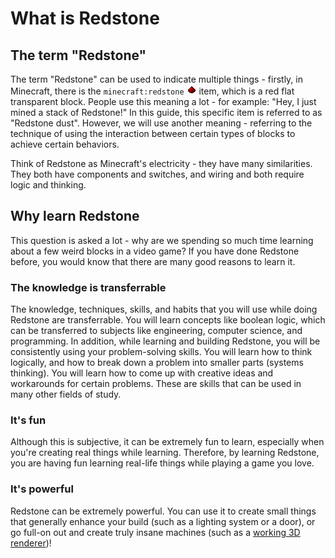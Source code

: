 # What is Redstone

## The term "Redstone"

The term "Redstone" can be used to indicate multiple things - firstly, in Minecraft, there is the `minecraft:redstone` ![Redstone dust](../../global_assets/redstone.png) item, which is a red flat transparent block. People use this meaning a lot - for example: "Hey, I just mined a stack of Redstone!" In this guide, this specific item is referred to as "Redstone dust". However, we will use another meaning - referring to the technique of using the interaction between certain types of blocks to achieve certain behaviors.

Think of Redstone as Minecraft's electricity - they have many similarities. They both have components and switches, and wiring and both require logic and thinking.

## Why learn Redstone

This question is asked a lot - why are we spending so much time learning about a few weird blocks in a video game? If you have done Redstone before, you would know that there are many good reasons to learn it.

### The knowledge is transferrable

The knowledge, techniques, skills, and habits that you will use while doing Redstone are transferrable. You will learn concepts like boolean logic, which can be transferred to subjects like engineering, computer science, and programming. In addition, while learning and building Redstone, you will be consistently using your problem-solving skills. You will learn how to think logically, and how to break down a problem into smaller parts (systems thinking). You will learn how to come up with creative ideas and workarounds for certain problems. These are skills that can be used in many other fields of study.

### It's fun

Although this is subjective, it can be extremely fun to learn, especially when you're creating real things while learning. Therefore, by learning Redstone, you are having fun learning real-life things while playing a game you love.

### It's powerful

Redstone can be extremely powerful. You can use it to create small things that generally enhance your build (such as a lighting system or a door), or go full-on out and create truly insane machines (such as a [working 3D renderer](https://www.youtube.com/watch?v=hFRlnNci3Rs))!
